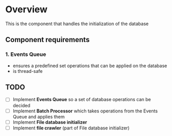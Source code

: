 # Overview

This is the component that handles the initialization of the database

## Component requirements

### 1. Events Queue

- ensures a predefined set operations that can be applied on the database
- is thread-safe

## TODO

- [ ] Implement **Events Queue** so a set of database operations can be decided
- [ ] Implement **Batch Processor** which takes operations from the Events Queue and applies them
- [ ] Implement **File database initializer**
- [ ] Implement **file crawler** (part of File database initializer)